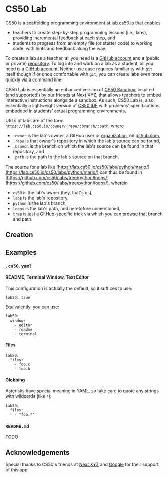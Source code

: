 # CS50 Lab

CS50 is a [scaffolding](https://en.wikipedia.org/wiki/Instructional_scaffolding) programming environment at [lab.cs50.io](https://lab.cs50.io/) that enables

* teachers to create step-by-step programming lessons (i.e., labs), providing incremental feedback at each step, and
* students to progress from an empty file (or starter code) to working code, with hints and feedback along the way.

To create a lab as a teacher, all you need is a [GitHub account](https://github.com/join) and a (public or private) [repository](https://help.github.com/articles/create-a-repo/). To log into and work on a lab as a student, all you need is a [GitHub account](https://github.com/join). Neither use case requires familiarity with `git` itself though if or once comfortable with `git`, you can create labs even more quickly via a command line!

CS50 Lab is essentially an enhanced version of [CS50 Sandbox](sandbox), inspired (and supported!) by our friends at [Next XYZ](https://www.next.xyz/), that allows teachers to embed interactive instructions alongside a sandbox. As such, CS50 Lab is, also, essentially a lightweight version of [CS50 IDE](ide) with problems' specifications embedded in students' actual programming environments.

URLs of labs are of the form `https://lab.cs50.io/:owner/:repo/:branch/:path`, where 

* `:owner` is the lab's owner, a GitHub user or [organization](https://help.github.com/articles/about-organizations/), on [github.com](https://github.com/),
* `:repo` is that owner's repository in which the lab's source can be found,
* `:branch` is the branch on which the lab's source can be found in that repository, and
* `:path` is the path to the lab's source on that branch.

The source for a lab like [https://lab.cs50.io/cs50/labs/python/mario/](https://lab.cs50.io/cs50/labs/python/mario/) can thus be found in [https://github.com/cs50/labs/tree/python/loops/](https://github.com/cs50/labs/tree/python/loops/), wherein

* `cs50` is the lab's owner (hey, that's us),
* `labs` is the lab's repository,
* `python` is the lab's branch,
* `loops` is the lab's path, and heretofore unmentioned,
* `tree` is just a GitHub-specific trick via which you can browse that branch and path.

## Creation

## Examples

### `.cs50.yaml`

#### README, Terminal Window, Text Editor

This configuration is actually the default, so it suffices to use:

```
lab50: true
```

Equivalently, you can use:

```
lab50:
  window:
    - editor
    - readme
    - terminal
```

#### Files

```
lab50:
  files:
    - foo.c
    - foo.h
```

#### Globbing

Asterisks have special meaning in YAML, so take care to quote any strings with wildcards (like `*`):

```
lab50:
  files:
    - "foo.*"
```

### `README.md`

TODO

## Acknowledgements

Special thanks to CS50's friends at [Next XYZ](https://www.next.xyz/) and [Google](https://www.google.com/) for their support of this app!
